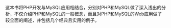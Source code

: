 这本书将PHP开发与MySQL应用相结合，分别对PHP和MySQL做了深入浅出的分析，不仅介绍PHP和MySQL的一般概念，而且对PHP和MySQL的Web应用做了较全面的阐述，并包括几个经典且实用的例子。